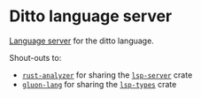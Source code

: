 # Ditto language server

[Language server][lsp] for the ditto language.

Shout-outs to:

- [`rust-analyzer`](https://github.com/rust-analyzer/rust-analyzer) for sharing the [`lsp-server`](https://github.com/rust-analyzer/lsp-server) crate
- [`gluon-lang`](https://github.com/gluon-lang) for sharing the [`lsp-types`](https://github.com/gluon-lang/lsp-types) crate

[lsp]: https://microsoft.github.io/language-server-protocol/
